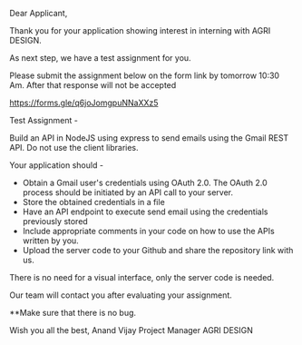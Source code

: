 <!-- @format -->

Dear Applicant,

Thank you for your application showing interest in interning with AGRI DESIGN.

As next step, we have a test assignment for you.

Please submit the assignment below on the form link by tomorrow 10:30 Am. After that response will not be accepted

https://forms.gle/q6joJomgpuNNaXXz5

Test Assignment -

Build an API in NodeJS using express to send emails using the Gmail REST API. Do not use the client libraries.

Your application should -

- Obtain a Gmail user's credentials using OAuth 2.0. The OAuth 2.0 process should be initiated by an API call to your server.
- Store the obtained credentials in a file
- Have an API endpoint to execute send email using the credentials previously stored
- Include appropriate comments in your code on how to use the APIs written by you.
- Upload the server code to your Github and share the repository link with us.

There is no need for a visual interface, only the server code is needed.

Our team will contact you after evaluating your assignment.

\*\*Make sure that there is no bug.

Wish you all the best,
Anand Vijay
Project Manager
AGRI DESIGN
